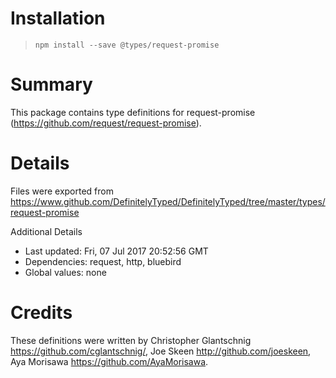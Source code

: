 # Installation
> `npm install --save @types/request-promise`

# Summary
This package contains type definitions for request-promise (https://github.com/request/request-promise).

# Details
Files were exported from https://www.github.com/DefinitelyTyped/DefinitelyTyped/tree/master/types/request-promise

Additional Details
 * Last updated: Fri, 07 Jul 2017 20:52:56 GMT
 * Dependencies: request, http, bluebird
 * Global values: none

# Credits
These definitions were written by Christopher Glantschnig <https://github.com/cglantschnig/>, Joe Skeen <http://github.com/joeskeen>, Aya Morisawa <https://github.com/AyaMorisawa>.
